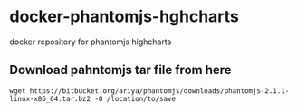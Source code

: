 # docker-phantomjs-hghcharts
docker repository for phantomjs highcharts

## Download pahntomjs tar file from here
`wget https://bitbucket.org/ariya/phantomjs/downloads/phantomjs-2.1.1-linux-x86_64.tar.bz2 -O /location/to/save`


